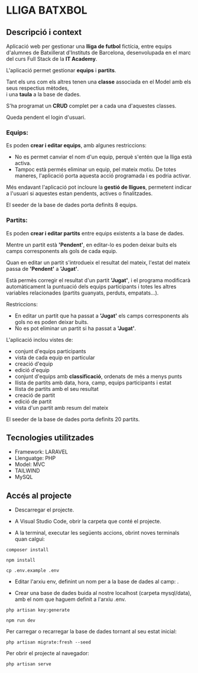 # LLIGA BATXBOL

## Descripció i context

Aplicació web per gestionar una **lliga de futbol** fictícia, entre equips d'alumnes de Batxillerat d'Instituts de Barcelona,
desenvolupada en el marc del curs Full Stack de la **IT Academy**.

L'aplicació permet gestionar **equips** i **partits**.  

Tant els uns com els altres tenen una **classe** associada en el Model amb els seus respectius mètodes,  
i una **taula** a la base de dades.  

S'ha programat un **CRUD** complet per a cada una d'aquestes classes.  

Queda pendent el login d'usuari.

### Equips:

Es poden **crear i editar equips**, amb algunes restriccions:
- No es permet canviar el nom d'un equip, perquè s'entén que la lliga està activa.
- Tampoc està permés eliminar un equip, pel mateix motiu. De totes maneres, l'aplicació porta aquesta acció programada i es podria activar.  

Més endavant l'aplicació pot incloure la **gestió de lligues**, permetent indicar a l'usuari si aquestes estan pendents, actives o finalitzades.  

El seeder de la base de dades porta definits 8 equips. 

### Partits:

Es poden **crear i editar partits** entre equips existents a la base de dades.  

Mentre un partit està **'Pendent'**, en editar-lo es poden deixar buits els camps corresponents als gols de cada equip.  

Quan en editar un partit s'introdueix el resultat del mateix, l'estat del mateix passa de **'Pendent'** a **'Jugat'**.  

Està permès corregir el resultat d'un partit **'Jugat'**, i el programa modificarà automàticament la puntuació dels equips participants i totes les altres variables relacionades (partits guanyats, perduts, empatats...).  

Restriccions:
- En editar un partit que ha passat a **'Jugat'** els camps corresponents als gols no es poden deixar buits.
- No es pot eliminar un partit si ha passat a **'Jugat'**.

L'aplicació inclou vistes de:  

- conjunt d'equips participants
- vista de cada equip en particular
- creació d'equip
- edició d'equip
- conjunt d'equips amb **classificació**, ordenats de més a menys punts 
- llista de partits amb data, hora, camp, equips participants i estat
- llista de partits amb el seu resultat
- creació de partit
- edició de partit
- vista d'un partit amb resum del mateix

El seeder de la base de dades porta definits 20 partits.

## Tecnologies utilitzades

- Framework: LARAVEL
- Llenguatge: PHP
- Model: MVC 
- TAILWIND
- MySQL

## Accés al projecte

- Descarregar el projecte.

- A Visual Studio Code, obrir la carpeta que conté el projecte.

- A la terminal, executar les següents accions, obrint noves terminals quan calgui:
  
```composer install```

```npm install```

```cp .env.example .env``` 

- Editar l'arxiu env, definint un nom per a la base de dades al camp: .
  
- Crear una base de dades buida al nostre localhost (carpeta mysql/data), amb el nom que haguem definit a l'arxiu .env.
     
```php artisan key:generate```

```npm run dev```

Per carregar o recarregar la base de dades tornant al seu estat inicial: 

```php artisan migrate:fresh --seed``` 

Per obrir el projecte al navegador:

```php artisan serve```
   
   










